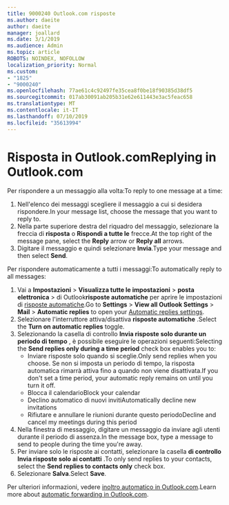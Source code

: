 ```yaml
---
title: 9000240 Outlook.com risposte
ms.author: daeite
author: daeite
manager: joallard
ms.date: 3/1/2019
ms.audience: Admin
ms.topic: article
ROBOTS: NOINDEX, NOFOLLOW
localization_priority: Normal
ms.custom:
- "1825"
- "9000240"
ms.openlocfilehash: 77ae61c4c92497fe35cea8f0be18f90385d38df5
ms.sourcegitcommit: 017ab30091ab205b31e62e611443e3ac5feac658
ms.translationtype: MT
ms.contentlocale: it-IT
ms.lasthandoff: 07/10/2019
ms.locfileid: "35613994"
---
```

# <a name="replying-in-outlookcom"></a><span data-ttu-id="627e1-102">Risposta in Outlook.com</span><span class="sxs-lookup"><span data-stu-id="627e1-102">Replying in Outlook.com</span></span>

<span data-ttu-id="627e1-103">Per rispondere a un messaggio alla volta:</span><span class="sxs-lookup"><span data-stu-id="627e1-103">To reply to one message at a time:</span></span>

1. <span data-ttu-id="627e1-104">Nell'elenco dei messaggi scegliere il messaggio a cui si desidera rispondere.</span><span class="sxs-lookup"><span data-stu-id="627e1-104">In your message list, choose the message that you want to reply to.</span></span>
2. <span data-ttu-id="627e1-105">Nella parte superiore destra del riquadro del messaggio, selezionare la freccia di **risposta** o **Rispondi a tutte le** frecce.</span><span class="sxs-lookup"><span data-stu-id="627e1-105">At the top right of the message pane, select the **Reply** arrow or **Reply all** arrows.</span></span>
3. <span data-ttu-id="627e1-106">Digitare il messaggio e quindi selezionare **Invia**.</span><span class="sxs-lookup"><span data-stu-id="627e1-106">Type your message and then select **Send**.</span></span>

<span data-ttu-id="627e1-107">Per rispondere automaticamente a tutti i messaggi:</span><span class="sxs-lookup"><span data-stu-id="627e1-107">To automatically reply to all messages:</span></span>

1. <span data-ttu-id="627e1-108">Vai a **Impostazioni** > **Visualizza tutte le impostazioni** > **posta elettronica** > di Outlook**risposte automatiche** per aprire le impostazioni di [risposte automatiche](https://outlook.live.com/mail/options/mail/automaticReplies).</span><span class="sxs-lookup"><span data-stu-id="627e1-108">Go to **Settings** > **View all Outlook Settings** > **Mail** > **Automatic replies** to open your [Automatic replies settings](https://outlook.live.com/mail/options/mail/automaticReplies).</span></span>
2. <span data-ttu-id="627e1-109">Selezionare l'interruttore attiva/disattiva **risposte automatiche** .</span><span class="sxs-lookup"><span data-stu-id="627e1-109">Select the **Turn on automatic replies** toggle.</span></span>
3. <span data-ttu-id="627e1-110">Selezionando la casella di controllo **Invia risposte solo durante un periodo di tempo** , è possibile eseguire le operazioni seguenti:</span><span class="sxs-lookup"><span data-stu-id="627e1-110">Selecting the **Send replies only during a time period** check box enables you to:</span></span>
    - <span data-ttu-id="627e1-111">Inviare risposte solo quando si sceglie.</span><span class="sxs-lookup"><span data-stu-id="627e1-111">Only send replies when you choose.</span></span> <span data-ttu-id="627e1-112">Se non si imposta un periodo di tempo, la risposta automatica rimarrà attiva fino a quando non viene disattivata.</span><span class="sxs-lookup"><span data-stu-id="627e1-112">If you don't set a time period, your automatic reply remains on until you turn it off.</span></span>
    - <span data-ttu-id="627e1-113">Blocca il calendario</span><span class="sxs-lookup"><span data-stu-id="627e1-113">Block your calendar</span></span>
    - <span data-ttu-id="627e1-114">Declino automatico di nuovi inviti</span><span class="sxs-lookup"><span data-stu-id="627e1-114">Automatically decline new invitations</span></span>
    - <span data-ttu-id="627e1-115">Rifiutare e annullare le riunioni durante questo periodo</span><span class="sxs-lookup"><span data-stu-id="627e1-115">Decline and cancel my meetings during this period</span></span>
4. <span data-ttu-id="627e1-116">Nella finestra di messaggio, digitare un messaggio da inviare agli utenti durante il periodo di assenza.</span><span class="sxs-lookup"><span data-stu-id="627e1-116">In the message box, type a message to send to people during the time you're away.</span></span>
5. <span data-ttu-id="627e1-117">Per inviare solo le risposte ai contatti, selezionare la casella **di controllo Invia risposte solo ai contatti** .</span><span class="sxs-lookup"><span data-stu-id="627e1-117">To only send replies to your contacts, select the **Send replies to contacts only** check box.</span></span>
6. <span data-ttu-id="627e1-118">Selezionare **Salva**.</span><span class="sxs-lookup"><span data-stu-id="627e1-118">Select **Save**.</span></span>

<span data-ttu-id="627e1-119">Per ulteriori informazioni, vedere [inoltro automatico in Outlook.com](https://support.office.com/article/14614626-9855-48dc-a986-dec81d07b1a0?wt.mc_id=Office_Outlook_com_Alchemy).</span><span class="sxs-lookup"><span data-stu-id="627e1-119">Learn more about [automatic forwarding in Outlook.com](https://support.office.com/article/14614626-9855-48dc-a986-dec81d07b1a0?wt.mc_id=Office_Outlook_com_Alchemy).</span></span>